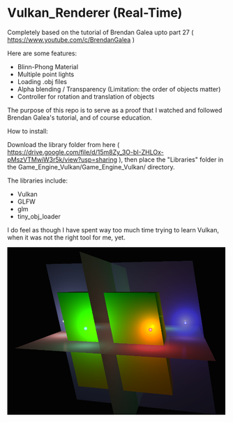 # Vulkan_Renderer (Real-Time)

Completely based on the tutorial of Brendan Galea upto part 27 ( https://www.youtube.com/c/BrendanGalea )

Here are some features:
  - Blinn-Phong Material
  - Multiple point lights
  - Loading .obj files
  - Alpha blending / Transparency (Limitation: the order of objects matter)
  - Controller for rotation and translation of objects

The purpose of this repo is to serve as a proof that I watched and followed Brendan Galea's tutorial, and of course education.

How to install: 

Download the library folder from here ( https://drive.google.com/file/d/15m8Zy_3O-bI-ZHLOx-pMszVTMwiW3r5k/view?usp=sharing ), then place the "Libraries" folder in the Game_Engine_Vulkan/Game_Engine_Vulkan/ directory.

The libraries include:
  - Vulkan
  - GLFW
  - glm
  - tiny_obj_loader

I do feel as though I have spent way too much time trying to learn Vulkan, when it was not the right tool for me, yet.

<div class="row">
  <img src="Capture10.PNG?raw=true" width="500">
</div>
